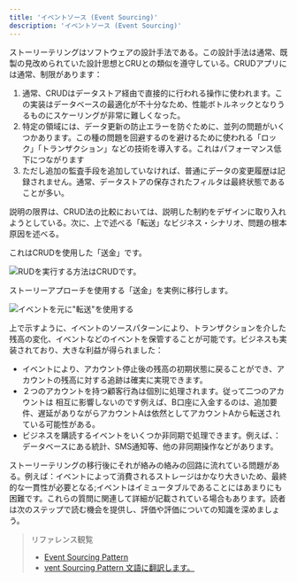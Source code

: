 ```yaml
---
title: 'イベントソース (Event Sourcing)'
description: 'イベントソース (Event Sourcing)'
---
```


ストーリーテリングはソフトウェアの設計手法である。この設計手法は通常、既製の見改められていた設計思想とCRUとの類似を遵守している。CRUDアプリには通常、制限があります：

1. 通常、CRUDはデータストア経由で直接的に行われる操作に使われます。この実装はデータベースの最適化が不十分なため、性能ボトルネックとなりうるものにスケーリングが非常に難しくなった。
2. 特定の領域には、データ更新の防止エラーを防ぐために、並列の問題がいくつかあります。この種の問題を回避するのを避けるために使われる「ロック」「トランザクション」などの技術を導入する。これはパフォーマンス低下につながります
3. ただし追加の監査手段を追加していなければ、普通にデータの変更履歴は記録されません。通常、データストアの保存されたフィルタは最終状態であることが多い。

説明の限界は、CRUD法の比較においては、説明した制約をデザインに取り入れようとしている。次に、上で述べる「転送」なビジネス・シナリオ、問題の根本原因を述べる。

これはCRUDを使用した「送金」です。

![RUDを実行する方法はCRUDです。](/images/20190226-006.gif)

ストーリーアプローチを使用する「送金」を実例に移行します。

![イベントを元に"転送"を使用する](/images/20190227-001.gif)

上で示すように、イベントのソースパターンにより、トランザクションを介した残高の変化、イベントなどのイベントを保管することが可能です。ビジネスも実装されており、大きな利益が得られました：

- イベントにより、アカウント停止後の残高の初期状態に戻ることができ、アカウントの残高に対する追跡は確実に実現できます。
- ２つのアカウントを持つ顧客行為は個別に処理されます。従って二つのアカウントは 相互に影響しないのです例えば、B口座に入金するのは、追加要件、遅延がありながらアカウントAは依然としてアカウントAから転送されている可能性がある。
- ビジネスを購読するイベントをいくつか非同期で処理できます。例えば、：データベースにある統計、SMS通知等、他の非同期操作などがあります。

ストーリーテリングの移行後にそれが絡みの絡みの回路に流れている問題がある。例えば：イベントによって消費されるストレージはかなり大きいため、最終的な一貫性が必要となる;イベントはイミュータブルであることにはあまりにも困難です。これらの質問に関連して詳細が記載されている場合もあります。読者は次のステップで読む機会を提供し、評価や評価についての知識を深めましょう。

> リファレンス観覧
> 
> - [Event Sourcing Pattern](https://docs.microsoft.com/en-us/previous-versions/msp-n-p/dn589792%28v%3dpandp.10%29)
> - [vent Sourcing Pattern 文語に翻訳します。](https://www.infoq.cn/article/event-sourcing)
